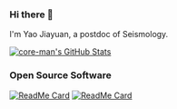 ### Hi there 👋

I'm Yao Jiayuan, a postdoc of Seismology.

[![core-man's GitHub Stats](https://github-readme-stats.vercel.app/api?username=core-man&show_icons=true&theme=algolia&hide_border=true)](https://github.com/anuraghazra/github-readme-stats)

### Open Source Software

[![ReadMe Card](https://github-readme-stats.vercel.app/api/pin/?username=core-man&repo=SeisCC&show_icons=true&theme=algolia&hide_border=true&show_owner=true)](https://github.com/core-man/SeisCC)    [![ReadMe Card](https://github-readme-stats.vercel.app/api/pin/?username=core-man&repo=repeating-earthquake&show_icons=true&theme=algolia&hide_border=true&show_owner=true)](https://github.com/core-man/repeating-earthquake)

